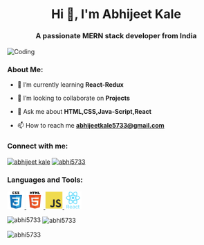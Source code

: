 <h1 align="center">Hi 👋, I'm Abhijeet Kale</h1>
<h3 align="center">A passionate MERN stack developer from India</h3>
<img align="center"  margin-left: 400px; alt="Coding" width="400" src="https://cdn.dribbble.com/users/1162077/screenshots/3848914/programmer.gif">


  <h3 align="left">About Me:</h3>

- 🌱 I’m currently learning **React-Redux**

- 👯 I’m looking to collaborate on **Projects**

- 💬 Ask me about **HTML,CSS,Java-Script,React**

- 📫 How to reach me **abhijeetkale5733@gmail.com**

<h3 align="left">Connect with me:</h3>
<p align="left">
<a href="https://linkedin.com/in/abhijeet kale" target="blank"><img align="center" src="https://raw.githubusercontent.com/rahuldkjain/github-profile-readme-generator/master/src/images/icons/Social/linked-in-alt.svg" alt="abhijeet kale" height="30" width="40" /></a>
<a href="https://codesandbox.com/abhi5733" target="blank"><img align="center" src="https://raw.githubusercontent.com/rahuldkjain/github-profile-readme-generator/master/src/images/icons/Social/codesandbox.svg" alt="abhi5733" height="30" width="40" /></a>
</p>

<h3 align="left">Languages and Tools:</h3>
<p align="left"> <a href="https://www.w3schools.com/css/" target="_blank" rel="noreferrer"> <img src="https://raw.githubusercontent.com/devicons/devicon/master/icons/css3/css3-original-wordmark.svg" alt="css3" width="40" height="40"/> </a> <a href="https://www.w3.org/html/" target="_blank" rel="noreferrer"> <img src="https://raw.githubusercontent.com/devicons/devicon/master/icons/html5/html5-original-wordmark.svg" alt="html5" width="40" height="40"/> </a> <a href="https://developer.mozilla.org/en-US/docs/Web/JavaScript" target="_blank" rel="noreferrer"> <img src="https://raw.githubusercontent.com/devicons/devicon/master/icons/javascript/javascript-original.svg" alt="javascript" width="40" height="40"/> </a> <a href="https://reactjs.org/" target="_blank" rel="noreferrer"> <img src="https://raw.githubusercontent.com/devicons/devicon/master/icons/react/react-original-wordmark.svg" alt="react" width="40" height="40"/> </a> </p>

<p><img align="left" src="https://github-readme-stats.vercel.app/api/top-langs?username=abhi5733&show_icons=true&locale=en&layout=compact" alt="abhi5733" /></p>

<p>&nbsp;<img align="center" src="https://github-readme-stats.vercel.app/api?username=abhi5733&show_icons=true&locale=en" alt="abhi5733" /></p>

<p><img align="center" src="https://github-readme-streak-stats.herokuapp.com/?user=abhi5733&" alt="abhi5733" /></p>
